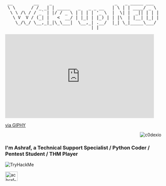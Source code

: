 <pre align="center">
__        __    _                        _   _ _____ ___  
\ \      / /_ _| | _____   _   _ _ __   | \ | | ____/ _ \ 
 \ \ /\ / / _` | |/ / _ \ | | | | '_ \  |  \| |  _|| | | |
  \ V  V / (_| |   <  __/ | |_| | |_) | | |\  | |__| |_| |
   \_/\_/ \__,_|_|\_\___|  \__,_| .__/  |_| \_|_____\___/ 
                                |_|                       
</pre>

<iframe src="https://giphy.com/embed/VHHxxFAeLaYzS" width="480" height="270" frameBorder="0" class="giphy-embed" allowFullScreen></iframe><p><a href="https://giphy.com/gifs/hacking-kung-fury-hackerman-VHHxxFAeLaYzS">via GIPHY</a></p>
<p align="right"> <img src="https://komarev.com/ghpvc/?username=c0dexio&label=Profile%20views&color=0e75b6&style=flat" alt="c0dexio" /> </p>

<h3 align="left">I'm Ashraf, a Technical Support Specialist / Python Coder / Pentest Student / THM Player</h3>
<p> </p>

<img src="https://tryhackme-badges.s3.amazonaws.com/Marbati.png" alt="TryHackMe">




<a href="https://linkedin.com/in/achraf-marbati" rel="nofollow"><img align="center" src="https://raw.githubusercontent.com/rahuldkjain/github-profile-readme-generator/master/src/images/icons/Social/linked-in-alt.svg" alt="achraf-marbati" height="30" width="40" style="max-width: 100%;"></a>


